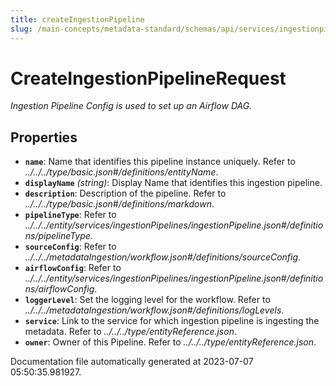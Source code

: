 ```yaml
---
title: createIngestionPipeline
slug: /main-concepts/metadata-standard/schemas/api/services/ingestionpipelines/createingestionpipeline
---
```


# CreateIngestionPipelineRequest

*Ingestion Pipeline Config is used to set up an Airflow DAG.*

## Properties

- **`name`**: Name that identifies this pipeline instance uniquely. Refer to *../../../type/basic.json#/definitions/entityName*.
- **`displayName`** *(string)*: Display Name that identifies this ingestion pipeline.
- **`description`**: Description of the pipeline. Refer to *../../../type/basic.json#/definitions/markdown*.
- **`pipelineType`**: Refer to *../../../entity/services/ingestionPipelines/ingestionPipeline.json#/definitions/pipelineType*.
- **`sourceConfig`**: Refer to *../../../metadataIngestion/workflow.json#/definitions/sourceConfig*.
- **`airflowConfig`**: Refer to *../../../entity/services/ingestionPipelines/ingestionPipeline.json#/definitions/airflowConfig*.
- **`loggerLevel`**: Set the logging level for the workflow. Refer to *../../../metadataIngestion/workflow.json#/definitions/logLevels*.
- **`service`**: Link to the service for which ingestion pipeline is ingesting the metadata. Refer to *../../../type/entityReference.json*.
- **`owner`**: Owner of this Pipeline. Refer to *../../../type/entityReference.json*.


Documentation file automatically generated at 2023-07-07 05:50:35.981927.
